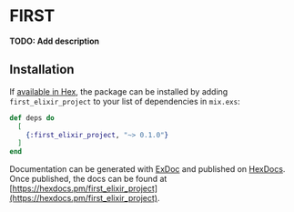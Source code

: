 # FIRST

**TODO: Add description**

## Installation

If [available in Hex](https://hex.pm/docs/publish), the package can be installed
by adding `first_elixir_project` to your list of dependencies in `mix.exs`:

```elixir
def deps do
  [
    {:first_elixir_project, "~> 0.1.0"}
  ]
end
```

Documentation can be generated with [ExDoc](https://github.com/elixir-lang/ex_doc)
and published on [HexDocs](https://hexdocs.pm). Once published, the docs can
be found at [https://hexdocs.pm/first_elixir_project](https://hexdocs.pm/first_elixir_project).

